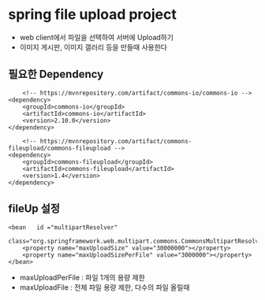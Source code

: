 # spring file upload project
* web client에서 파일을 선택하여 서버에 Upload하기
* 이미지 게시판, 이미지 갤러리 등을 만들때 사용한다

## 필요한 Dependency


		<!-- https://mvnrepository.com/artifact/commons-io/commons-io -->
	<dependency>
	    <groupId>commons-io</groupId>
	    <artifactId>commons-io</artifactId>
	    <version>2.10.0</version>
	</dependency>
	
		<!-- https://mvnrepository.com/artifact/commons-fileupload/commons-fileupload -->
	<dependency>
	    <groupId>commons-fileupload</groupId>
	    <artifactId>commons-fileupload</artifactId>
	    <version>1.4</version>
	</dependency>

## fileUp 설정

	<bean 	id ="multipartResolver"
			class="org.springframework.web.multipart.commons.CommonsMultipartResolver">
		<property name="maxUploadSize" value="30000000"></property>
		<property name="maxUploadSizePerFile" value="3000000"></property>
	</bean>
	
* maxUploadPerFile : 파일 1개의 용량 제한
* maxUploadFile : 전체 파일 용량 제한, 다수의 파일 올릴때
